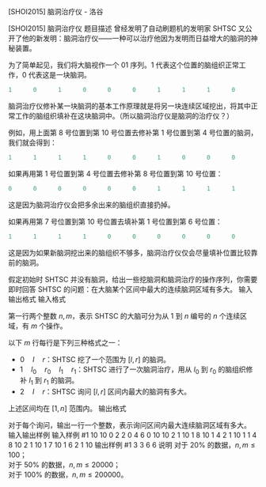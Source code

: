 



[SHOI2015] 脑洞治疗仪 - 洛谷














[SHOI2015] 脑洞治疗仪
题目描述
曾经发明了自动刷题机的发明家 SHTSC 又公开了他的新发明：脑洞治疗仪——一种可以治疗他因为发明而日益增大的脑洞的神秘装置。

为了简单起见，我们将大脑视作一个 01 序列。$1$ 代表这个位置的脑组织正常工作，$0$ 代表这是一块脑洞。

```cpp
1      0      1      0      0      0      1      1      1      0
```

脑洞治疗仪修补某一块脑洞的基本工作原理就是将另一块连续区域挖出，将其中正常工作的脑组织填补在这块脑洞中。（所以脑洞治疗仪是脑洞的治疗仪？）

例如，用上面第 $8$ 号位置到第 $10$ 号位置去修补第 $1$ 号位置到第 $4$ 号位置的脑洞，我们就会得到：

```cpp
1      1      1      1      0      0      1      0      0      0
```

如果再用第 $1$ 号位置到第 $4$ 号位置去修补第 $8$ 号位置到第 $10$ 号位置：

```cpp
0      0      0      0      0      0      1      1      1      1
```

这是因为脑洞治疗仪会把多余出来的脑组织直接扔掉。

如果再用第 $7$ 号位置到第 $10$ 号位置去填补第 $1$ 号位置到第 $6$ 号位置：

```cpp
1      1      1      1      0      0      0      0      0      0
```

这是因为如果新脑洞挖出来的脑组织不够多，脑洞治疗仪仅会尽量填补位置比较靠前的脑洞。

假定初始时 SHTSC 并没有脑洞，给出一些挖脑洞和脑洞治疗的操作序列，你需要即时回答 SHTSC 的问题：在大脑某个区间中最大的连续脑洞区域有多大。
输入输出格式
输入格式

第一行两个整数 $n,m$，表示 SHTSC 的大脑可分为从 $1$ 到 $n$ 编号的 $n$ 个连续区域，有 $m$ 个操作。

以下 $m$ 行每行是下列三种格式之一：
* $0\quad l\quad r$：SHTSC 挖了一个范围为 $[l, r]$ 的脑洞。
* $1\quad l_0\quad r_0\quad l_1\quad r_1$：SHTSC 进行了一次脑洞治疗，用从 $l_0$ 到 $r_0$ 的脑组织修补 $l_1$ 到 $r_1$ 的脑洞。
* $2\quad l\quad r$：SHTSC 询问 $[l, r]$ 区间内最大的脑洞有多大。

上述区间均在 $[1, n]$ 范围内。
输出格式

对于每个询问，输出一行一个整数，表示询问区间内最大连续脑洞区域有多大。
输入输出样例
输入样例 #1
10 10
0 2 2
0 4 6
0 10 10
2 1 10
1 8 10 1 4
2 1 10
1 1 4 8 10
2 1 10
1 7 10 1 6
2 1 10
输出样例 #1
3
3
6
6
说明
对于 $20\%$ 的数据，$n, m \leq 100$；  
对于 $50\%$ 的数据，$n, m \leq 20000$；  
对于 $100\%$ 的数据，$n, m \leq 200000$。






